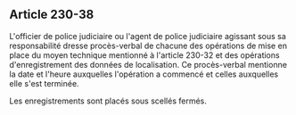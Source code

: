Article 230-38
----
L'officier de police judiciaire ou l'agent de police judiciaire agissant sous sa
responsabilité dresse procès-verbal de chacune des opérations de mise en place
du moyen technique mentionné à l'article 230-32 et des opérations
d'enregistrement des données de localisation. Ce procès-verbal mentionne la date
et l'heure auxquelles l'opération a commencé et celles auxquelles elle s'est
terminée.

Les enregistrements sont placés sous scellés fermés.
